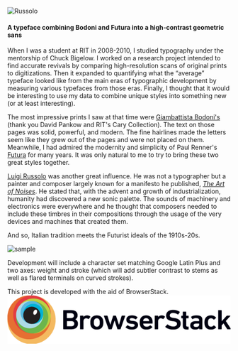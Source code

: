 ![Russolo](images/Russolo.png)
#### A typeface combining Bodoni and Futura into a high-contrast geometric sans

When I was a student at RIT in 2008-2010, I studied typography under the mentorship of Chuck Bigelow. I worked on a research project intended to find accurate revivals by comparing high-resolution scans of original prints to digitizations. Then it expanded to quantifying what the “average” typeface looked like from the main eras of typographic development by measuring various typefaces from those eras. Finally, I thought that it would be interesting to use my data to combine unique styles into something new (or at least interesting).

The most impressive prints I saw at that time were [Giambattista Bodoni's](https://en.wikipedia.org/wiki/Bodoni) (thank you David Pankow and RIT's Cary Collection). The text on those pages was solid, powerful, and modern. The fine hairlines made the letters seem like they grew out of the pages and were not placed on them. Meanwhile, I had admired the modernity and simplicity of Paul Renner's [Futura](https://en.wikipedia.org/wiki/Futura_(typeface)) for many years. It was only natural to me to try to bring these two great styles together.

[Luigi Russolo](https://en.wikipedia.org/wiki/Luigi_Russolo) was another great influence. He was not a typographer but a painter and composer largely known for a manifesto he published, [_The Art of Noises_](https://en.wikipedia.org/wiki/The_Art_of_Noises). He stated that, with the advent and growth of industrialization, humanity had discovered a new sonic palette. The sounds of machinery and electronics were everywhere and he thought that composers needed to include these timbres in their compositions through the usage of the very devices and machines that created them.

And so, Italian tradition meets the Futurist ideals of the 1910s-20s.

![sample](images/sample.png)

Development will include a character set matching Google Latin Plus and two axes: weight and stroke (which will add subtler contrast to stems as well as flared terminals on curved strokes).

This project is developed with the aid of BrowserStack.  
![logo](images/Browserstack-logo@2x.png)